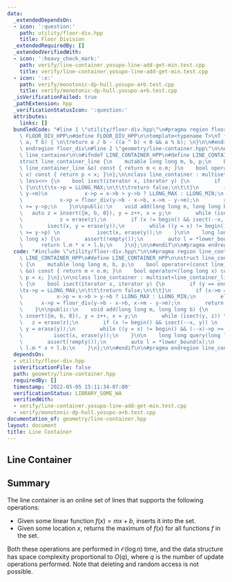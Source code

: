```yaml
---
data:
  _extendedDependsOn:
  - icon: ':question:'
    path: utility/floor-div.hpp
    title: Floor Division
  _extendedRequiredBy: []
  _extendedVerifiedWith:
  - icon: ':heavy_check_mark:'
    path: verify/line-container.yosupo-line-add-get-min.test.cpp
    title: verify/line-container.yosupo-line-add-get-min.test.cpp
  - icon: ':x:'
    path: verify/monotonic-dp-hull.yosupo-a+b.test.cpp
    title: verify/monotonic-dp-hull.yosupo-a+b.test.cpp
  _isVerificationFailed: true
  _pathExtension: hpp
  _verificationStatusIcon: ':question:'
  attributes:
    links: []
  bundledCode: "#line 1 \"utility/floor-div.hpp\"\n#pragma region floor_div\n\n#ifndef\
    \ FLOOR_DIV_HPP\n#define FLOOR_DIV_HPP\n\ntemplate<typename T>\nT floor_div(T\
    \ a, T b) { \n\treturn a / b - ((a ^ b) < 0 && a % b); \n}\n\n#endif\n\n#pragma\
    \ endregion floor_div\n#line 2 \"geometry/line-container.hpp\"\n\n#pragma region\
    \ line_container\n\n#ifndef LINE_CONTAINER_HPP\n#define LINE_CONTAINER_HPP\n\n\
    struct line_container_line {\n    mutable long long m, b, p;\n    bool operator<(const\
    \ line_container_line &o) const { return m < o.m; }\n    bool operator<(long long\
    \ x) const { return p < x; }\n};\n\nclass line_container : multiset<line_container_line,\
    \ less<>> {\n    bool isect(iterator x, iterator y) {\n        if (y == end())\
    \ {\n\t\t\tx->p = LLONG_MAX;\n\t\t\treturn false;\n\t\t}\n        if (x->m ==\
    \ y->m)\n            x->p = x->b > y->b ? LLONG_MAX : LLONG_MIN;\n        else\n\
    \            x->p = floor_div(y->b - x->b, x->m - y->m);\n        return x->p\
    \ >= y->p;\n    }\n\npublic:\n    void add(long long m, long long b) {\n     \
    \   auto z = insert({m, b, 0}), y = z++, x = y;\n        while (isect(y, z)) \n\
    \            z = erase(z);\n        if (x != begin() && isect(--x, y)) \n    \
    \        isect(x, y = erase(y));\n        while ((y = x) != begin() && (--x)->p\
    \ >= y->p) \n            isect(x, erase(y));\n    }\n\n    long long query(long\
    \ long x) {\n        assert(!empty());\n        auto l = *lower_bound(x);\n  \
    \      return l.m * x + l.b;\n    }\n};\n\n#endif\n\n#pragma endregion line_container\n"
  code: "#include \"utility/floor-div.hpp\"\n\n#pragma region line_container\n\n#ifndef\
    \ LINE_CONTAINER_HPP\n#define LINE_CONTAINER_HPP\n\nstruct line_container_line\
    \ {\n    mutable long long m, b, p;\n    bool operator<(const line_container_line\
    \ &o) const { return m < o.m; }\n    bool operator<(long long x) const { return\
    \ p < x; }\n};\n\nclass line_container : multiset<line_container_line, less<>>\
    \ {\n    bool isect(iterator x, iterator y) {\n        if (y == end()) {\n\t\t\
    \tx->p = LLONG_MAX;\n\t\t\treturn false;\n\t\t}\n        if (x->m == y->m)\n \
    \           x->p = x->b > y->b ? LLONG_MAX : LLONG_MIN;\n        else\n      \
    \      x->p = floor_div(y->b - x->b, x->m - y->m);\n        return x->p >= y->p;\n\
    \    }\n\npublic:\n    void add(long long m, long long b) {\n        auto z =\
    \ insert({m, b, 0}), y = z++, x = y;\n        while (isect(y, z)) \n         \
    \   z = erase(z);\n        if (x != begin() && isect(--x, y)) \n            isect(x,\
    \ y = erase(y));\n        while ((y = x) != begin() && (--x)->p >= y->p) \n  \
    \          isect(x, erase(y));\n    }\n\n    long long query(long long x) {\n\
    \        assert(!empty());\n        auto l = *lower_bound(x);\n        return\
    \ l.m * x + l.b;\n    }\n};\n\n#endif\n\n#pragma endregion line_container"
  dependsOn:
  - utility/floor-div.hpp
  isVerificationFile: false
  path: geometry/line-container.hpp
  requiredBy: []
  timestamp: '2022-05-05 15:11:34-07:00'
  verificationStatus: LIBRARY_SOME_WA
  verifiedWith:
  - verify/line-container.yosupo-line-add-get-min.test.cpp
  - verify/monotonic-dp-hull.yosupo-a+b.test.cpp
documentation_of: geometry/line-container.hpp
layout: document
title: Line Container
---
```


## Line Container

## Summary
The line container is an online set of lines that supports the following operations:
- Given some linear function $f(x) = mx + b$, inserts it into the set.
- Given some location $x$, returns the maximum of $f(x)$ for all functions $f$ in the set. 

Both these operations are performed in $\mathcal{O}(\log n)$ time, and the data structure has space complexity proportional to $O(q)$, where $q$ is the number of update operations performed. Note that deleting and random access is not possible. 